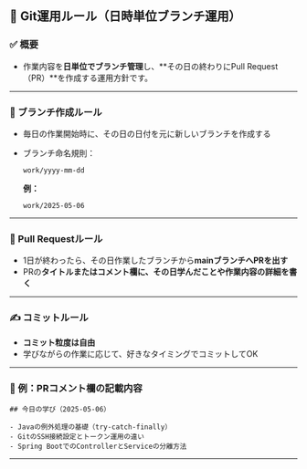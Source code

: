 ## 🚀 Git運用ルール（日時単位ブランチ運用）

### ✅ 概要

* 作業内容を**日単位でブランチ管理**し、\*\*その日の終わりにPull Request（PR）\*\*を作成する運用方針です。

---

### 📅 ブランチ作成ルール

* 毎日の作業開始時に、その日の日付を元に新しいブランチを作成する
* ブランチ命名規則：

  ```
  work/yyyy-mm-dd
  ```

  **例：**

  ```
  work/2025-05-06
  ```

---

### 🔀 Pull Requestルール

* 1日が終わったら、その日作業したブランチから**mainブランチへPRを出す**
* PRの**タイトルまたはコメント欄に、その日学んだことや作業内容の詳細を書く**

---

### ✍️ コミットルール

* **コミット粒度は自由**
* 学びながらの作業に応じて、好きなタイミングでコミットしてOK

---

### 📌 例：PRコメント欄の記載内容

```
## 今日の学び（2025-05-06）

- Javaの例外処理の基礎（try-catch-finally）
- GitのSSH接続設定とトークン運用の違い
- Spring BootでのControllerとServiceの分離方法
```

---

